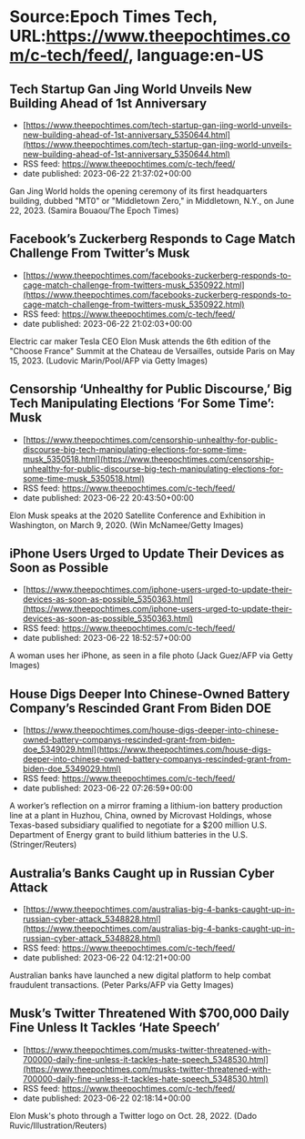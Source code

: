 # Source:Epoch Times Tech, URL:https://www.theepochtimes.com/c-tech/feed/, language:en-US

## Tech Startup Gan Jing World Unveils New Building Ahead of 1st Anniversary
 - [https://www.theepochtimes.com/tech-startup-gan-jing-world-unveils-new-building-ahead-of-1st-anniversary_5350644.html](https://www.theepochtimes.com/tech-startup-gan-jing-world-unveils-new-building-ahead-of-1st-anniversary_5350644.html)
 - RSS feed: https://www.theepochtimes.com/c-tech/feed/
 - date published: 2023-06-22 21:37:02+00:00

Gan Jing World holds the opening ceremony of its first headquarters building, dubbed "MT0" or "Middletown Zero," in Middletown, N.Y., on June 22, 2023. (Samira Bouaou/The Epoch Times)

## Facebook’s Zuckerberg Responds to Cage Match Challenge From Twitter’s Musk
 - [https://www.theepochtimes.com/facebooks-zuckerberg-responds-to-cage-match-challenge-from-twitters-musk_5350922.html](https://www.theepochtimes.com/facebooks-zuckerberg-responds-to-cage-match-challenge-from-twitters-musk_5350922.html)
 - RSS feed: https://www.theepochtimes.com/c-tech/feed/
 - date published: 2023-06-22 21:02:03+00:00

Electric car maker Tesla CEO Elon Musk attends the 6th edition of the "Choose France" Summit at the Chateau de Versailles, outside Paris on May 15, 2023. (Ludovic Marin/Pool/AFP via Getty Images)

## Censorship ‘Unhealthy for Public Discourse,’ Big Tech Manipulating Elections ‘For Some Time’: Musk
 - [https://www.theepochtimes.com/censorship-unhealthy-for-public-discourse-big-tech-manipulating-elections-for-some-time-musk_5350518.html](https://www.theepochtimes.com/censorship-unhealthy-for-public-discourse-big-tech-manipulating-elections-for-some-time-musk_5350518.html)
 - RSS feed: https://www.theepochtimes.com/c-tech/feed/
 - date published: 2023-06-22 20:43:50+00:00

Elon Musk speaks at the 2020 Satellite Conference and Exhibition in Washington, on March 9, 2020. (Win McNamee/Getty Images)

## iPhone Users Urged to Update Their Devices as Soon as Possible
 - [https://www.theepochtimes.com/iphone-users-urged-to-update-their-devices-as-soon-as-possible_5350363.html](https://www.theepochtimes.com/iphone-users-urged-to-update-their-devices-as-soon-as-possible_5350363.html)
 - RSS feed: https://www.theepochtimes.com/c-tech/feed/
 - date published: 2023-06-22 18:52:57+00:00

A woman uses her iPhone, as seen in a file photo (Jack Guez/AFP via Getty Images)

## House Digs Deeper Into Chinese-Owned Battery Company’s Rescinded Grant From Biden DOE
 - [https://www.theepochtimes.com/house-digs-deeper-into-chinese-owned-battery-companys-rescinded-grant-from-biden-doe_5349029.html](https://www.theepochtimes.com/house-digs-deeper-into-chinese-owned-battery-companys-rescinded-grant-from-biden-doe_5349029.html)
 - RSS feed: https://www.theepochtimes.com/c-tech/feed/
 - date published: 2023-06-22 07:26:59+00:00

A worker’s reflection on a mirror framing a lithium-ion battery production line at a plant in Huzhou, China, owned by Microvast Holdings, whose Texas-based subsidiary qualified to negotiate for a $200 million U.S. Department of Energy grant to build lithium batteries in the U.S. (Stringer/Reuters)

## Australia’s Banks Caught up in Russian Cyber Attack
 - [https://www.theepochtimes.com/australias-big-4-banks-caught-up-in-russian-cyber-attack_5348828.html](https://www.theepochtimes.com/australias-big-4-banks-caught-up-in-russian-cyber-attack_5348828.html)
 - RSS feed: https://www.theepochtimes.com/c-tech/feed/
 - date published: 2023-06-22 04:12:21+00:00

Australian banks have launched a new digital platform  to help combat fraudulent transactions. (Peter Parks/AFP via Getty Images)

## Musk’s Twitter Threatened With $700,000 Daily Fine Unless It Tackles ‘Hate Speech’
 - [https://www.theepochtimes.com/musks-twitter-threatened-with-700000-daily-fine-unless-it-tackles-hate-speech_5348530.html](https://www.theepochtimes.com/musks-twitter-threatened-with-700000-daily-fine-unless-it-tackles-hate-speech_5348530.html)
 - RSS feed: https://www.theepochtimes.com/c-tech/feed/
 - date published: 2023-06-22 02:18:14+00:00

Elon Musk's photo through a Twitter logo on Oct. 28, 2022. (Dado Ruvic/Illustration/Reuters)


